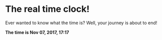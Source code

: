 # The real time clock!

Ever wanted to know what the time is? Well, your journey is about to end!

**The time is Nov 07, 2017, 17:17**